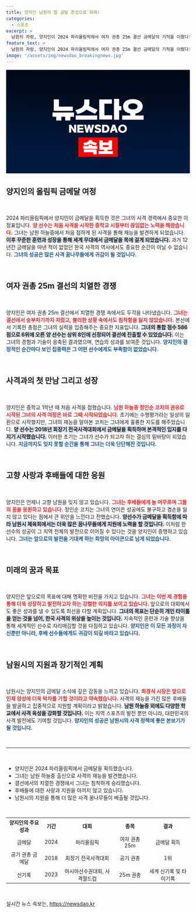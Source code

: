 ```yaml
---
title: 양지인 남원의 딸 금빛 총성으로 화제!
categories:
  - 스포츠
excerpt: >
  남원의 자랑, 양지인이 2024 파리올림픽에서 여자 권총 25m 결선 금메달의 기적을 이뤘다! 사격을 처음 접한 중학교 수행평가가 그의 삶을 바꿨다.
feature_text: >
  남원의 자랑, 양지인이 2024 파리올림픽에서 여자 권총 25m 결선 금메달의 기적을 이뤘다! 사격을 처음 접한 중학교 수행평가가 그의 삶을 바꿨다.
image: '/assets/img/newsdao_breakingnews.jpg'
---
```


<p><img src="/assets/img/newsdao_breakingnews.jpg" alt="ranknews 속보" /></p>

<h2 data-ke-size="size26">양지인의 올림픽 금메달 여정</h2>

<p data-ke-size="size16">&nbsp;</p>

<p data-ke-size="size16">2024 파리올림픽에서 양지인이 금메달을 획득한 것은 그녀의 사격 경력에서 중요한 이정표입니다. <b><span style="color: #ee2323;">양 선수는 처음 사격을 시작한 중학교 시절부터 끊임없는 노력을 해왔습니다.</span></b> 그녀는 남원 하늘중에서 처음 접하게 된 사격을 통해 재능을 발견하게 되었습니다. <b><span style="background-color: #21538527;">이후 꾸준한 훈련과 성장을 통해 세계 무대에서 금메달을 목에 걸게 되었습니다.</span></b> 과거 12년간 금메달을 따낸 적이 없었던 한국 사격의 역사에서도 중요한 순간이 아닐 수 없습니다. <b><span style="color: #1a5490;">그녀의 성공은 많은 사격 꿈나무들에게 귀감이 될 것입니다.</span></b></p>

<p data-ke-size="size16">&nbsp;</p>

<h2 data-ke-size="size26">여자 권총 25m 결선의 치열한 경쟁</h2>

<p data-ke-size="size16">&nbsp;</p>

<p data-ke-size="size16">양지인은 여자 권총 25m 결선에서 치열한 경쟁 속에서도 두각을 나타냈습니다. <b><span style="color: #ee2323;">그녀는 결선에서 승부차기까지 치렀고, 불리한 상황 속에서도 침착함을 잃지 않았습니다.</span></b> 본선에서 기록한 총점은 그녀의 실력을 입증해주는 중요한 지표입니다. <b><span style="background-color: #21538527;">그녀의 통합 점수 586점으로 6위에 오른 양 선수는 상위 8인에 선정되어 결선에 진출할 수 있었습니다.</span></b> 이는 그녀의 경험과 기술이 응축된 결과였으며, 연습의 성과를 보여준 것입니다. <b><span style="color: #1a5490;">양지인의 결정적인 순간마다 보인 집중력은 그 어떤 선수에게도 부족함이 없었습니다.</span></b></p>

<p data-ke-size="size16">&nbsp;</p>

<h2 data-ke-size="size26">사격과의 첫 만남 그리고 성장</h2>

<p data-ke-size="size16">&nbsp;</p>

<p data-ke-size="size16">양지인은 중학교 1학년 때 처음 사격을 접했습니다. <b><span style="color: #ee2323;">남원 하늘중 정인순 코치의 권유로 시작된 그녀의 사격 여정은 바로 그때 시작되었습니다.</span></b> 초기에는 수행평가라는 일상의 일환으로 시작했지만, 그녀의 재능을 알아본 코치는 그녀에게 훌륭한 지도를 해주었습니다. <b><span style="background-color: #21538527;">양 선수는 2018년 회장기 전국사격대회에서 금메달을 획득하며 본격적인 입지를 다지기 시작했습니다.</span></b> 이러한 초기는 그녀가 선수가 되고자 하는 결심의 밑바탕이 되었습니다. <b><span style="color: #1a5490;">지금까지도 잊지 못할 순간을 통해 그녀는 더욱 단단해진 것입니다.</span></b></p>

<p data-ke-size="size16">&nbsp;</p>

<h2 data-ke-size="size26">고향 사랑과 후배들에 대한 응원</h2>

<p data-ke-size="size16">&nbsp;</p>

<p data-ke-size="size16">양지인은 언제나 고향 남원을 잊지 않고 있습니다. <b><span style="color: #ee2323;">그녀는 후배들에게 늘 머무르며 그들의 꿈을 응원하고 있습니다.</span></b> 정인순 코치는 그녀의 연이은 성공에도 불구하고 겸손을 잃지 않고 있다는 점에서 큰 위안을 느낀다고 전했습니다. <b><span style="background-color: #21538527;">양선수가 금메달을 획득함에 따라 남원시 체육회에서는 더욱 많은 꿈나무들에게 지원에 노력을 할 것입니다.</span></b> 이처럼 한 선수의 성공이 그 지역 전체의 발전으로 이어질 수 있다는 것을 양지인이 증명하고 있습니다. <b><span style="color: #1a5490;">그녀는 앞으로의 발전을 기대케 하는 희망의 아이콘으로 남게 되었습니다.</span></b></p>

<p data-ke-size="size16">&nbsp;</p>

<h2 data-ke-size="size26">미래의 꿈과 목표</h2>

<p data-ke-size="size16">&nbsp;</p>

<p data-ke-size="size16">양지인은 앞으로의 목표에 대해 명확한 비전을 가지고 있습니다. <b><span style="color: #ee2323;">그녀는 이번 제 경험을 통해 더욱 성장하고 발전하고자 하는 강렬한 의지를 보이고 있습니다.</span></b> 앞으로의 대회에서도 좋은 성과를 낼 수 있도록 최선을 다할 계획입니다. <b><span style="background-color: #21538527;">그녀의 목표는 단순히 개인 타이틀을 얻는 것을 넘어, 한국 사격의 위상을 높이는 것입니다.</span></b> 지속적인 훈련과 기술 향상을 통해 세계적인 선수로 자리매김할 것을 다짐하고 있습니다. <b><span style="color: #1a5490;">양지인은 이 모든 과정이 자신뿐만 아니라, 후배 선수들에게도 귀감이 되길 바라고 있습니다.</span></b></p>

<p data-ke-size="size16">&nbsp;</p>

<h2 data-ke-size="size26">남원시의 지원과 장기적인 계획</h2>

<p data-ke-size="size16">&nbsp;</p>

<p data-ke-size="size16">남원시는 양지인의 금메달 소식에 깊은 감동을 느끼고 있습니다. <b><span style="color: #ee2323;">최경식 시장은 앞으로 인재 양성에 더욱 박차를 가할 것이라고 약속했습니다.</span></b> 사격의 재능을 가진 많은 후배들을 발굴하고 집중적으로 지원할 계획이라고 밝혔습니다. <b><span style="background-color: #21538527;">남원 하늘중 외에도 다양한 학교에서 사격 육성을 강화할 것입니다.</span></b> 이는 지역 스포츠의 발전 뿐만 아니라, 대한민국의 사격 발전에도 기여할 것입니다. <b><span style="color: #1a5490;">양지인의 성공은 남원시의 사격 정책에 좋은 본보기가 될 것입니다.</span></b></p>

<p data-ke-size="size16">&nbsp;</p>

<hr>

<p data-ke-size="size16">&nbsp;</p>

<ul>
<li>양지인은 2024 파리올림픽에서 금메달을 획득했습니다.</li>
<li>그녀는 남원 하늘중 출신으로 사격의 재능을 발견했습니다.</li>
<li>결선에서의 치열한 경쟁에서 그녀는 침착하게 승리했습니다.</li>
<li>후배들에 대한 사랑과 지원을 아끼지 않고 있습니다.</li>
<li>남원시의 지원을 통해 더 많은 사격 꿈나무들이 배출될 것입니다.</li>
</ul>

<p data-ke-size="size16">&nbsp;</p> 

<table style="width: 100%; border-collapse: collapse;">
<tr>
<td style="text-align: center; height: 17px;"><b>양지인의 주요 성과</b></td>
<td style="text-align: center; height: 17px;"><b>기간</b></td>
<td style="text-align: center; height: 17px;"><b>대회</b></td>
<td style="text-align: center; height: 17px;"><b>종목</b></td>
<td style="text-align: center; height: 17px;"><b>결과</b></td>
</tr>
<tr>
<td style="text-align: center; height: 17px;">금메달</td>
<td style="text-align: center; height: 17px;">2024</td>
<td style="text-align: center; height: 17px;">파리올림픽</td>
<td style="text-align: center; height: 17px;">여자 권총 25m</td>
<td style="text-align: center; height: 17px;">금메달 획득</td>
</tr>
<tr>
<td style="text-align: center; height: 17px;">공기 권총 금메달</td>
<td style="text-align: center; height: 17px;">2018</td>
<td style="text-align: center; height: 17px;">회장기 전국사격대회</td>
<td style="text-align: center; height: 17px;">공기 권총</td>
<td style="text-align: center; height: 17px;">1위</td>
</tr>
<tr>
<td style="text-align: center; height: 17px;">신기록</td>
<td style="text-align: center; height: 17px;">2023</td>
<td style="text-align: center; height: 17px;">아시아선수권대회, 사격월드컵</td>
<td style="text-align: center; height: 17px;">25m 권총</td>
<td style="text-align: center; height: 17px;">세계 신기록 및 타이기록</td>
</tr>
</table>

<p data-ke-size="size16">&nbsp;</p>
실시간 뉴스 속보는, <a href="https://newsdao.kr" rel="dofollow">https://newsdao.kr</a>



